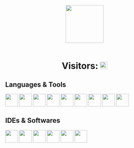 <div align="center">
    <img src="https://i.postimg.cc/B68kJsnd/NyanGit1.gif" height="120px" />
</div>
<br>
<div align="center"><h1 align="center">Visitors:
<img src="https://profile-counter.glitch.me/Richard2305/count.svg" height="23px">
    </h1>
</div>

## Languages & Tools
<p
<img width="40px" src="https://cdn.jsdelivr.net/gh/devicons/devicon/icons/java/java-plain.svg" /> 
<img width="40px" src="https://cdn.jsdelivr.net/gh/devicons/devicon/icons/html5/html5-original.svg" /> 
<img width="40px" src="https://cdn.jsdelivr.net/gh/devicons/devicon/icons/css3/css3-plain.svg" /> 
<img width="40px" src="https://cdn.jsdelivr.net/gh/devicons/devicon/icons/javascript/javascript-original.svg" />
<img width="40px" src="https://cdn.jsdelivr.net/gh/devicons/devicon@latest/icons/mysql/mysql-original.svg" />
<img width="40px" src="https://cdn.jsdelivr.net/gh/devicons/devicon@latest/icons/cplusplus/cplusplus-plain.svg" />
<img width="40px" src="https://cdn.jsdelivr.net/gh/devicons/devicon@latest/icons/csharp/csharp-plain.svg" />
<img width="40px" src="https://cdn.jsdelivr.net/gh/devicons/devicon@latest/icons/maven/maven-original.svg" />
<img width="40px" src="https://cdn.jsdelivr.net/gh/devicons/devicon@latest/icons/python/python-original.svg" />
<img width="40px" src="https://cdn.jsdelivr.net/gh/devicons/devicon@latest/icons/react/react-original.svg" />
</p>

## IDEs & Softwares
<p>
<img width="40px" src="https://cdn.jsdelivr.net/gh/devicons/devicon/icons/vscode/vscode-original.svg" />
<img width="40px" src="https://cdn.jsdelivr.net/gh/devicons/devicon@latest/icons/intellij/intellij-original.svg" />
<img width="40px" src="https://cdn.jsdelivr.net/gh/devicons/devicon@latest/icons/photoshop/photoshop-original.svg" />
<img width="40px" src="https://cdn.jsdelivr.net/gh/devicons/devicon@latest/icons/visualstudio/visualstudio-plain.svg" />
<img width="40px" src="https://img.icons8.com/?size=100&id=12599&format=png&color=FFFFFF" />
<img width="40px" src="https://i0.wp.com/gluonhq.com/wp-content/uploads/2015/02/SceneBuilderLogo.png?fit=781%2C781&ssl=1" />
</p>

